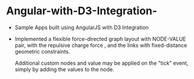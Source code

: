 Angular-with-D3-Integration-
============================

*	Sample Apps built using AngularJS with D3 Integration

*	Implemented a  flexible force-directed graph layout with NODE-VALUE pair,
	with the repulsive charge force , and the links with fixed-distance geometric constraints.

	Additional custom nodes and value may be applied on the "tick" event, 
	simply by adding the values to the node.
	
